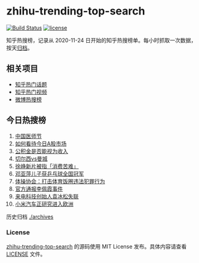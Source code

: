 # zhihu-trending-top-search

[![Build Status](https://github.com/justjavac/zhihu-trending-top-search/workflows/ci/badge.svg?branch=main)](https://github.com/justjavac/zhihu-trending-top-search/actions)
[![license](https://img.shields.io/github/license/justjavac/zhihu-trending-top-search)](https://github.com/justjavac/zhihu-trending-top-search/blob/main/LICENSE)

知乎热搜榜，记录从 2020-11-24
日开始的知乎热搜榜单。每小时抓取一次数据，按天[归档](./archives)。

## 相关项目

- [知乎热门话题](https://github.com/justjavac/zhihu-trending-hot-questions)
- [知乎热门视频](https://github.com/justjavac/zhihu-trending-hot-video)
- [微博热搜榜](https://github.com/justjavac/weibo-trending-hot-search)

## 今日热搜榜

<!-- BEGIN -->
<!-- 最后更新时间 Wed Aug 21 2024 07:11:49 GMT+0800 (China Standard Time) -->

1. [中国医师节](https://www.zhihu.com/search?q=中国医师节)
1. [如何看待今日A股市场](https://www.zhihu.com/search?q=如何看待今日A股市场)
1. [公积金是否能视为收入](https://www.zhihu.com/search?q=公积金是否能视为收入)
1. [切尔西vs曼城](https://www.zhihu.com/search?q=切尔西vs曼城)
1. [徐峥新片被指「消费苦难」](https://www.zhihu.com/search?q=徐峥新片被指「消费苦难」)
1. [邓亚萍儿子获乒乓球全国冠军](https://www.zhihu.com/search?q=邓亚萍儿子获乒乓球全国冠军)
1. [体操协会：打击体育饭圈违法犯罪行为](https://www.zhihu.com/search?q=体操协会：打击体育饭圈违法犯罪行为)
1. [官方通报李佩霞事件](https://www.zhihu.com/search?q=官方通报李佩霞事件)
1. [来电科技创始人袁冰松失联](https://www.zhihu.com/search?q=来电科技创始人袁冰松失联)
1. [小米汽车正研究进入欧洲](https://www.zhihu.com/search?q=小米汽车正研究进入欧洲)

<!-- END -->

历史归档 [./archives](./archives)

### License

[zhihu-trending-top-search](https://github.com/justjavac/zhihu-trending-top-search)
的源码使用 MIT License 发布。具体内容请查看 [LICENSE](./LICENSE) 文件。
